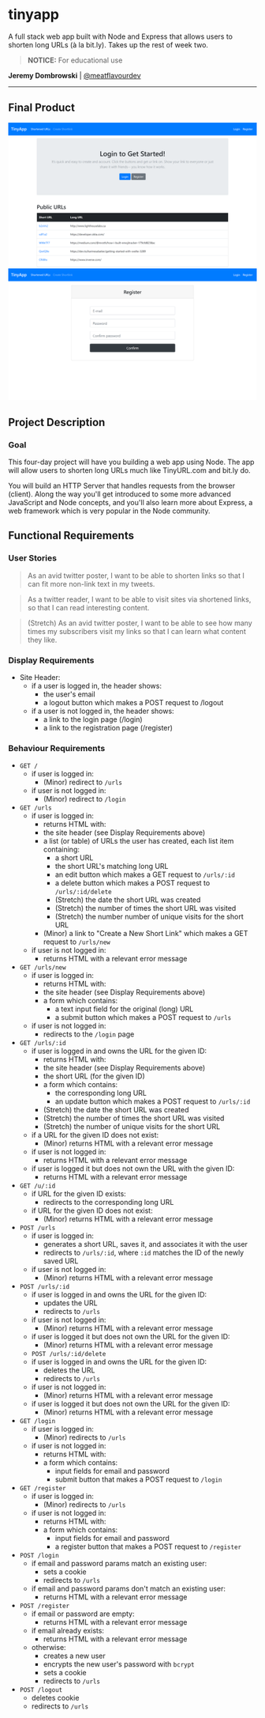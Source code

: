 # tinyapp

A full stack web app built with Node and Express that allows users to shorten long URLs (à la bit.ly). Takes up the rest of week two.

> **NOTICE:** For educational use

**Jeremy Dombrowski** | [@meatflavourdev](https://twitter.com/meatflavourdev)

---

## Final Product

!["Screenshot of URLs page"](https://raw.githubusercontent.com/meatflavourdev/tinyapp/main/docs/urls-page.png)
!["Screenshot of register page"](https://raw.githubusercontent.com/meatflavourdev/tinyapp/main/docs/register-page.png)

## Project Description

### Goal
This four-day project will have you building a web app using Node. The app will allow users to shorten long URLs much like TinyURL.com and bit.ly do.

You will build an HTTP Server that handles requests from the browser (client). Along the way you'll get introduced to some more advanced JavaScript and Node concepts, and you'll also learn more about Express, a web framework which is very popular in the Node community.

## Functional Requirements
### User Stories
> As an avid twitter poster,
> I want to be able to shorten links
> so that I can fit more non-link text in my tweets.

> As a twitter reader,
> I want to be able to visit sites via shortened links,
> so that I can read interesting content.

> (Stretch) As an avid twitter poster,
> I want to be able to see how many times my subscribers visit my links
> so that I can learn what content they like.

### Display Requirements

- Site Header:
  - if a user is logged in, the header shows:
    - the user's email
    - a logout button which makes a POST request to /logout
  - if a user is not logged in, the header shows:
    - a link to the login page (/login)
    - a link to the registration page (/register)

### Behaviour Requirements
- `GET /`
  - if user is logged in:
    - (Minor) redirect to `/urls`
  - if user is not logged in:
    - (Minor) redirect to `/login`
- `GET /urls`
  - if user is logged in:
    - returns HTML with:
    - the site header (see Display Requirements above)
    - a list (or table) of URLs the user has created, each list item containing:
      - a short URL
      - the short URL's matching long URL
      - an edit button which makes a GET request to `/urls/:id`
      - a delete button which makes a POST request to `/urls/:id/delete`
      - (Stretch) the date the short URL was created
      - (Stretch) the number of times the short URL was visited
      - (Stretch) the number number of unique visits for the short URL
    - (Minor) a link to "Create a New Short Link" which makes a GET request to `/urls/new`
  - if user is not logged in:
    - returns HTML with a relevant error message
- `GET /urls/new`
  - if user is logged in:
    - returns HTML with:
    - the site header (see Display Requirements above)
    - a form which contains:
      - a text input field for the original (long) URL
      - a submit button which makes a POST request to `/urls`
  - if user is not logged in:
    - redirects to the `/login` page
- `GET /urls/:id`
  - if user is logged in and owns the URL for the given ID:
    - returns HTML with:
    - the site header (see Display Requirements above)
    - the short URL (for the given ID)
    - a form which contains:
      - the corresponding long URL
      - an update button which makes a POST request to `/urls/:id`
    - (Stretch) the date the short URL was created
    - (Stretch) the number of times the short URL was visited
    - (Stretch) the number of unique visits for the short URL
  - if a URL for the given ID does not exist:
    - (Minor) returns HTML with a relevant error message
  - if user is not logged in:
    - returns HTML with a relevant error message
  - if user is logged it but does not own the URL with the given ID:
    - returns HTML with a relevant error message
- `GET /u/:id`
  - if URL for the given ID exists:
    - redirects to the corresponding long URL
  - if URL for the given ID does not exist:
    - (Minor) returns HTML with a relevant error message
- `POST /urls`
  - if user is logged in:
    - generates a short URL, saves it, and associates it with the user
    - redirects to `/urls/:id`, where `:id` matches the ID of the newly saved URL
  - if user is not logged in:
    - (Minor) returns HTML with a relevant error message
- `POST /urls/:id`
  - if user is logged in and owns the URL for the given ID:
    - updates the URL
    - redirects to `/urls`
  - if user is not logged in:
    - (Minor) returns HTML with a relevant error message
  - if user is logged it but does not own the URL for the given ID:
    - (Minor) returns HTML with a relevant error message
  - `POST /urls/:id/delete`
  - if user is logged in and owns the URL for the given ID:
    - deletes the URL
    - redirects to `/urls`
  - if user is not logged in:
    - (Minor) returns HTML with a relevant error message
  - if user is logged it but does not own the URL for the given ID:
    - (Minor) returns HTML with a relevant error message
- `GET /login`
  - if user is logged in:
    - (Minor) redirects to `/urls`
  - if user is not logged in:
    - returns HTML with:
    - a form which contains:
      - input fields for email and password
      - submit button that makes a POST request to `/login`
- `GET /register`
  - if user is logged in:
    - (Minor) redirects to `/urls`
  - if user is not logged in:
    - returns HTML with:
    - a form which contains:
      - input fields for email and password
      - a register button that makes a POST request to `/register`
- `POST /login`
  - if email and password params match an existing user:
    - sets a cookie
    - redirects to `/urls`
  - if email and password params don't match an existing user:
    - returns HTML with a relevant error message
- `POST /register`
  - if email or password are empty:
    - returns HTML with a relevant error message
  - if email already exists:
    - returns HTML with a relevant error message
  - otherwise:
    - creates a new user
    - encrypts the new user's password with `bcrypt`
    - sets a cookie
    - redirects to `/urls`
- `POST /logout`
  - deletes cookie
  - redirects to `/urls`
